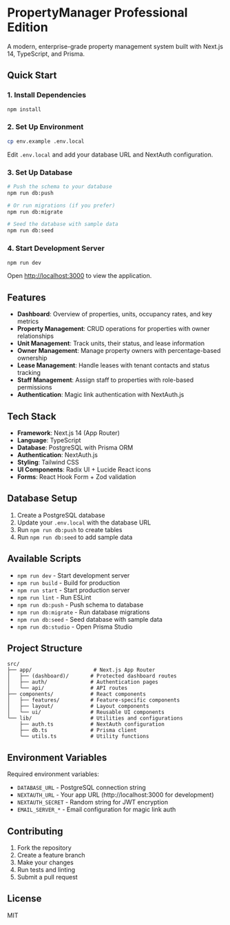 # PropertyManager Professional Edition

A modern, enterprise-grade property management system built with Next.js 14, TypeScript, and Prisma.

## Quick Start

### 1. Install Dependencies
```bash
npm install
```

### 2. Set Up Environment
```bash
cp env.example .env.local
```

Edit `.env.local` and add your database URL and NextAuth configuration.

### 3. Set Up Database
```bash
# Push the schema to your database
npm run db:push

# Or run migrations (if you prefer)
npm run db:migrate

# Seed the database with sample data
npm run db:seed
```

### 4. Start Development Server
```bash
npm run dev
```

Open [http://localhost:3000](http://localhost:3000) to view the application.

## Features

- **Dashboard**: Overview of properties, units, occupancy rates, and key metrics
- **Property Management**: CRUD operations for properties with owner relationships
- **Unit Management**: Track units, their status, and lease information
- **Owner Management**: Manage property owners with percentage-based ownership
- **Lease Management**: Handle leases with tenant contacts and status tracking
- **Staff Management**: Assign staff to properties with role-based permissions
- **Authentication**: Magic link authentication with NextAuth.js

## Tech Stack

- **Framework**: Next.js 14 (App Router)
- **Language**: TypeScript
- **Database**: PostgreSQL with Prisma ORM
- **Authentication**: NextAuth.js
- **Styling**: Tailwind CSS
- **UI Components**: Radix UI + Lucide React icons
- **Forms**: React Hook Form + Zod validation

## Database Setup

1. Create a PostgreSQL database
2. Update your `.env.local` with the database URL
3. Run `npm run db:push` to create tables
4. Run `npm run db:seed` to add sample data

## Available Scripts

- `npm run dev` - Start development server
- `npm run build` - Build for production
- `npm run start` - Start production server
- `npm run lint` - Run ESLint
- `npm run db:push` - Push schema to database
- `npm run db:migrate` - Run database migrations
- `npm run db:seed` - Seed database with sample data
- `npm run db:studio` - Open Prisma Studio

## Project Structure

```
src/
├── app/                    # Next.js App Router
│   ├── (dashboard)/       # Protected dashboard routes
│   ├── auth/              # Authentication pages
│   └── api/               # API routes
├── components/            # React components
│   ├── features/          # Feature-specific components
│   ├── layout/            # Layout components
│   └── ui/                # Reusable UI components
└── lib/                   # Utilities and configurations
    ├── auth.ts            # NextAuth configuration
    ├── db.ts              # Prisma client
    └── utils.ts           # Utility functions
```

## Environment Variables

Required environment variables:

- `DATABASE_URL` - PostgreSQL connection string
- `NEXTAUTH_URL` - Your app URL (http://localhost:3000 for development)
- `NEXTAUTH_SECRET` - Random string for JWT encryption
- `EMAIL_SERVER_*` - Email configuration for magic link auth

## Contributing

1. Fork the repository
2. Create a feature branch
3. Make your changes
4. Run tests and linting
5. Submit a pull request

## License

MIT
